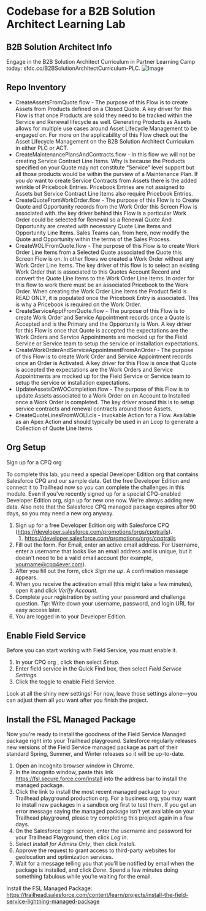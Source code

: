 # Codebase for a B2B Solution Architect Learning Lab 

## B2B Solution Architect Info

Engage in the B2B Solution Architect Curriculum in Partner Learning Camp today: sfdc.co/B2BSolutionArchitectCurriculum-PLC.
![Image](https://lh5.googleusercontent.com/ryddi_vuksjougLsRsh8zS8N-ILHEeEAU6W3gW50HxmhmDShTjRzMJQM335FEeKTTHghz-8NCSSZtlbu8KpxpBY95TNMGNqlcdGhdRmHJyRWISZQn28lf4MIrr2KnQ2Sig9XPNsP)

## Repo Inventory
* CreateAssetsFromQuote.flow - The purpose of this Flow is to create Assets from Products defined on a Closed Quote. A key driver for this Flow is that once Products are sold they need to be tracked within the Service and Renewal lifecycle as well. Generating Products as Assets allows for multiple use cases around Asset Lifecycle Management to be engaged on. For more on the applicability of this Flow check out the Asset Lifecycle Management on the B2B Solution Architect Curriculum in either PLC or ACT.
* CreateMaintenancePlansAndContracts.flow - In this flow we will not be creating Service Contract Line Items. Why is because the Products specified on your Quote may not constitute “Service” level support but all those products would be within the purview of a Maintenance Plan. If you *do* want to create Service Contracts from Assets there is the added wrinkle of Pricebook Entries. Pricebook Entries are not assigned to Assets but Service Contract Line Items also require Pricebook Entries. 
* CreateQuoteFromWorkOrder.flow - The purpose of this Flow is to Create Quote and Opportunity records from the Work Order this Screen Flow is associated with. the key driver behind this Flow is a particular Work Order could be selected for Renewal so a Renewal Quote And Opportunity are created with necessary Quote Line Items and Opportunity Line Items. Sales Teams can, from here, now modify the Quote and Opportunity within the terms of the Sales Process. 
* CreateWOLIFromQuote.flow - The purpose of this Flow is to create Work Order Line Items from a Selected Quote associated the Quote this Screen Flow is on. In other flows we created a Work Order without any Work Order Line Items. The key driver of this flow is to select an existing Work Order that is associated to this Quotes Account Record and convert the Quote Line Items to the Work Order Line Items. In order for this flow to work there must be an associated Pricebook to the Work Order. When creating the Work Order Line Items the Product field is READ ONLY, it is populated once the Pricebook Entry is associated. This is why a Pricebook is required on the Work Order.
* CreateServiceApptFromQuote.flow - The purpose of this Flow is to create Work Order and Service Appointment records once a Quote is Accepted and is the Primary and the Opportunity is Won. A key driver for this Flow is once that Quote is accepted the expectations are the Work Orders and Service Appointments are mocked up for the Field Service or Service team to setup the service or installation expectations. 
* CreateWorkOrderAndServiceAppointmentFromAnOrder - The purpose of this Flow is to create Work Order and Service Appointment records once an Order is Activated. A key driver for this Flow is once that Quote is accepted the expectations are the Work Orders and Service Appointments are mocked up for the Field Service or Service team to setup the service or installation expectations.
* UpdateAssetsOnWOCompletion.flow - The purpose of this Flow is to update Assets associated to a Work Order on an Account to Installed once a Work Order is completed. The key driver around this is to setup service contracts and renewal contracts around those Assets.
* CreateQuoteLinesFromWOLI.cls - Invokable Action for a Flow. Available as an Apex Action and should typically be used in an Loop to generate a Collection of Quote Line Items. 
 
## Org Setup

Sign up for a CPQ org

To complete this lab, you need a special Developer Edition org that contains Salesforce CPQ and our sample data. Get the free Developer Edition and connect it to Trailhead now so you can complete the challenges in this module.
Even if you've recently signed up for a special CPQ-enabled Developer Edition org, sign up for new one now. We're always adding new data. Also note that the Salesforce CPQ managed package expires after 90 days, so you may need a new org anyway.

1. Sign up for a free Developer Edition org with Salesforce CPQ (https://developer.salesforce.com/promotions/orgs/cpqtrails).
    1. https://developer.salesforce.com/promotions/orgs/cpqtrails
2. Fill out the form. For Email, enter an active email address. For Username, enter a username that looks like an email address and is unique, but it doesn't need to be a valid email account (for example, yourname@cpq4ever.com).
3. After you fill out the form, click *Sign me up*. A confirmation message appears.
4. When you receive the activation email (this might take a few minutes), open it and click *Verify Account.*
5. Complete your registration by setting your password and challenge question. *Tip*: Write down your username, password, and login URL for easy access later.
6. You are logged in to your Developer Edition.

## Enable Field Service

Before you can start working with Field Service, you must enable it.

1. In your CPQ org , click  then select *Setup*.
2. Enter field service in the Quick Find box, then select *Field Service Settings*.
3. Click the toggle to enable Field Service.

Look at all the shiny new settings! For now, leave those settings alone—you can adjust them all you want after you finish the project.

## Install the FSL Managed Package

Now you’re ready to install the goodness of the Field Service Managed package right into your Trailhead playground. Salesforce regularly releases new versions of the Field Service managed package as part of their standard Spring, Summer, and Winter releases so it will be up-to-date.

1. Open an incognito browser window in Chrome.
2. In the incognito window, paste this link https://fsl.secure.force.com/install into the address bar to install the managed package.
3. Click the link to install the most recent managed package to your Trailhead playground production org. For a business org, you may want to install new packages in a sandbox org first to test them. If you get an error message saying the managed package isn't yet available on your Trailhead playground, please try completing this project again in a few days.
4. On the Salesforce login screen, enter the username and password for your Trailhead Playground, then click *Log In*.
5. Select *Install for Admins Only*, then click *Install*.
6. Approve the request to grant access to third-party websites for geolocation and optimization services.
7. Wait for a message telling you that you’ll be notified by email when the package is installed, and click *Done*. Spend a few minutes doing something fabulous while you’re waiting for the email.


Install the FSL Managed Package: https://trailhead.salesforce.com/content/learn/projects/install-the-field-service-lightning-managed-package

